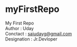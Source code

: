# myFirstRepo
My First Repo
<br>
Author : Uday
<br>
Conctact : saiudayg@gmail.com
<br>
Designation : Jr.Devloper